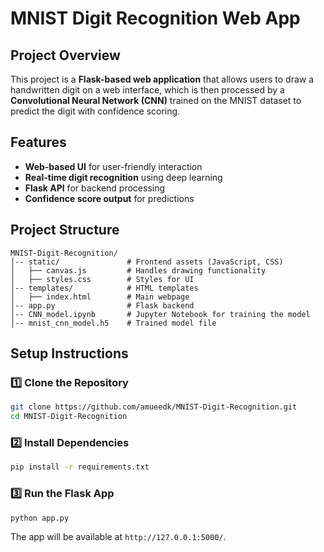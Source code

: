 # MNIST Digit Recognition Web App

## Project Overview
This project is a **Flask-based web application** that allows users to draw a handwritten digit on a web interface, which is then processed by a **Convolutional Neural Network (CNN)** trained on the MNIST dataset to predict the digit with confidence scoring.

## Features
- **Web-based UI** for user-friendly interaction
- **Real-time digit recognition** using deep learning
- **Flask API** for backend processing
- **Confidence score output** for predictions

## Project Structure
```
MNIST-Digit-Recognition/
│-- static/               # Frontend assets (JavaScript, CSS)
│   ├── canvas.js         # Handles drawing functionality
│   ├── styles.css        # Styles for UI
│-- templates/            # HTML templates
│   ├── index.html        # Main webpage
│-- app.py                # Flask backend
│-- CNN_model.ipynb       # Jupyter Notebook for training the model
│-- mnist_cnn_model.h5    # Trained model file
```

## Setup Instructions
### 1️⃣ Clone the Repository
```bash
git clone https://github.com/amueedk/MNIST-Digit-Recognition.git
cd MNIST-Digit-Recognition
```

### 2️⃣ Install Dependencies
```bash
pip install -r requirements.txt
```

### 3️⃣ Run the Flask App
```bash
python app.py
```
The app will be available at `http://127.0.0.1:5000/`.

